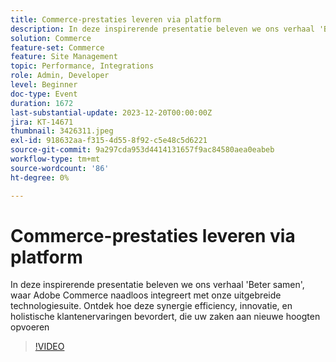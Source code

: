 ```yaml
---
title: Commerce-prestaties leveren via platform
description: In deze inspirerende presentatie beleven we ons verhaal 'Beter samen', waar Adobe Commerce naadloos integreert met onze uitgebreide technologiesuite. Ontdek hoe deze synergie efficiency, innovatie, en holistische klantenervaringen bevordert, die uw zaken aan nieuwe hoogten opvoeren
solution: Commerce
feature-set: Commerce
feature: Site Management
topic: Performance, Integrations
role: Admin, Developer
level: Beginner
doc-type: Event
duration: 1672
last-substantial-update: 2023-12-20T00:00:00Z
jira: KT-14671
thumbnail: 3426311.jpeg
exl-id: 918632aa-f315-4d55-8f92-c5e48c5d6221
source-git-commit: 9a297cda953d4414131657f9ac84580aea0eabeb
workflow-type: tm+mt
source-wordcount: '86'
ht-degree: 0%

---
```


# Commerce-prestaties leveren via platform

In deze inspirerende presentatie beleven we ons verhaal &#39;Beter samen&#39;, waar Adobe Commerce naadloos integreert met onze uitgebreide technologiesuite. Ontdek hoe deze synergie efficiency, innovatie, en holistische klantenervaringen bevordert, die uw zaken aan nieuwe hoogten opvoeren

>[!VIDEO](https://video.tv.adobe.com/v/3455984/?learn=on&captions=dut)
